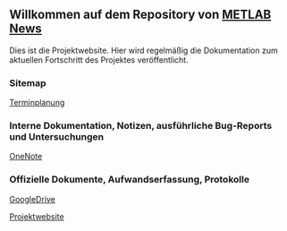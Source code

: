 ## Willkommen auf dem Repository von [METLAB News](https://metlabnews.wixsite.com/metlab-news)

Dies ist die Projektwebsite. Hier wird regelmäßig die Dokumentation zum aktuellen Fortschritt des Projektes veröffentlicht.

### Sitemap

[Terminplanung](Terminplanung.md)


### Interne Dokumentation, Notizen, ausführliche Bug-Reports und Untersuchungen
  [OneNote](https://1drv.ms/u/s!Ao3O7k-hxFeGi1fWenQ_aAUnT3SS)

### Offizielle Dokumente, Aufwandserfassung, Protokolle
  [GoogleDrive](https://drive.google.com/drive/shared-with-me)
  
  [Projektwebsite](https://metlabnews.wixsite.com/metlab-news)
